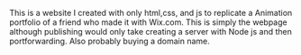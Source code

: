This is a website I created with only html,css, and js to replicate a Animation portfolio of a friend who made it with Wix.com. This is simply the webpage although publishing would only take creating a server with Node js and then portforwarding. Also probably buying a domain name. 
